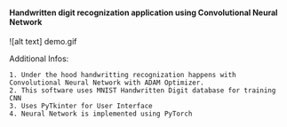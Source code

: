 #### Handwritten digit recognization application using Convolutional Neural Network


![alt text] demo.gif

Additional Infos:

    1. Under the hood handwritting recognization happens with Convolutional Neural Network with ADAM Optimizer.
    2. This software uses MNIST Handwritten Digit database for training CNN
    3. Uses PyTkinter for User Interface
    4. Neural Network is implemented using PyTorch




